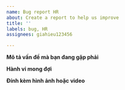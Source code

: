 ```yaml
---
name: Bug report HR
about: Create a report to help us improve
title: ''
labels: bug, HR
assignees: giahieu123456

---
```


**Mô tả vấn đề mà bạn đang gặp phải**


**Hành vi mong đợi**


**Đính kèm hình ảnh hoặc video**




